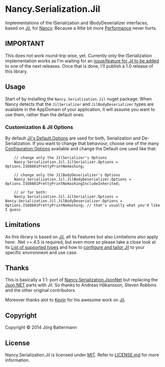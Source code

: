Nancy.Serialization.Jil
=======================

Implementations of the ISerialization and IBodyDeserializer interfaces, based on [Jil](https://github.com/kevin-montrose/Jil), for [Nancy](http://nancyfx.org). Because a little bit more [Performance](https://github.com/kevin-montrose/Jil/blob/master/README.md#benchmarks) never hurts.

## IMPORTANT

This does not work round-trip wise, yet. Currently only the ISerialization implementation works as I'm waiting for an [issue/feature for Jil to be added](https://github.com/kevin-montrose/Jil/issues/60) to one of the next releases. Once that is done, I'll publish a 1.0 release of this library.

## Usage

Start of by installing the `Nancy.Serialization.Jil` nuget package. When Nancy detects that the `JilSerializer` and `JilBodyDeserializer` types are available in the AppDomain of your application, it will assume you want to use them, rather than the default ones.

### Customization & Jil Options

By default [Jil's Default.Options](https://github.com/kevin-montrose/Jil#configuration) are used for both, Serialization and De-Serialization. If you want to change that behaviour, choose one of the many [Configuration Options](https://github.com/kevin-montrose/Jil/blob/master/README.md#configuration) available and change the Default one used like that:

```
    // change only the JilSerializer's Options
    Nancy.Serialization.Jil.JilSerializer.Options = Options.ISO8601PrettyPrintNoHashing;
    
    // change only the JilBodyDeserializer's Options
    Nancy.Serialization.Jil.JilBodyDeserializer.Options = Options.ISO8601PrettyPrintNoHashingIncludeInherited;
    
    // or for both:
    Nancy.Serialization.Jil.JilSerializer.Options = Nancy.Serialization.Jil.JilBodyDeserializer.Options = Options.ISO8601PrettyPrintNoHashing; // that's usually what you'd like I guess
```

## Limitations

As this library is based on [Jil](https://github.com/kevin-montrose/Jil), all its Features but also Limitations also apply here: .Net >= 4.5 is required, but even more so please take a close look at its [List of supported types](https://github.com/kevin-montrose/Jil/blob/master/README.md#supported-types) and how to [configure and tailor Jil](https://github.com/kevin-montrose/Jil/blob/master/README.md#configuration) to your specific environment and use case.

## Thanks

This is basically a 1:1: port of [Nancy.Serialization.JsonNet](https://github.com/NancyFx/Nancy.Serialization.JsonNet) but replacing the [Json.NET](http://json.codeplex.com/) parts with Jil. So thanks to Andreas Håkansson, Steven Robbins and the other original contributors.

Moreover thanks alot to [Kevin](https://github.com/kevin-montrose) for his awesome work on [Jil](https://github.com/kevin-montrose/Jil).


## Copyright

Copyright © 2014 Jörg Battermann

## License

Nancy.Serialization.Jil is licensed under [MIT](http://www.opensource.org/licenses/mit-license.php "Read more about the MIT license form"). Refer to [LICENSE.md](https://github.com/jbattermann/Nancy.Serialization.Jil/blob/master/LICENSE.md) for more information.
